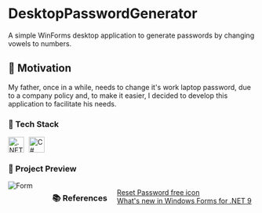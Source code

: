 # DesktopPasswordGenerator
A simple WinForms desktop application to generate passwords by changing vowels to numbers. 

## 🚀 Motivation
My father, once in a while, needs to change it's work laptop password, due to a company policy and, to make it easier, I decided to develop this application to facilitate his needs.

### 🧰 Tech Stack

<div style="display: flex; gap: 10px;">
    <img height="32" width="32" src="https://cdn.simpleicons.org/dotnet" alt=".NET" title=".NET" />
    <img height="32" width="32" src="https://img.shields.io/badge/c%23-%23239120.svg?style=for-the-badge&logo=csharp&logoColor=white" alt="C#" title="C#" />
</div>

### 📸 Project Preview

<div style="display: flex; gap: 20px; flex-wrap: wrap;">
  <div>
    <img src="https://github.com/user-attachments/assets/5277e597-8ce9-4cee-9050-c1130d852dfe" alt="Form"/>
  </div>
  <div>
</div>

### 📚 References
[Reset Password free icon](https://www.flaticon.com/free-icons/password "Password icons created by kliwir art - Flaticon")  
[What's new in Windows Forms for .NET 9](https://learn.microsoft.com/en-us/dotnet/desktop/winforms/whats-new/net90)
